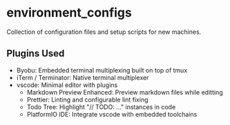 # environment_configs

Collection of configuration files and setup scripts for new machines.

## Plugins Used

- Byobu: Embedded terminal multiplexing built on top of tmux
- iTerm / Terminator: Native terminal multiplexer
- vscode: Minimal editor with plugins
  - Markdown Preview Enhanced: Preview markdown files while editting
  - Prettier: Linting and configurable lint fixing
  - Todo Tree: Highlight "// TODO: ..." instances in code
  - PlatformIO IDE: Integrate vscode with embedded toolchains
